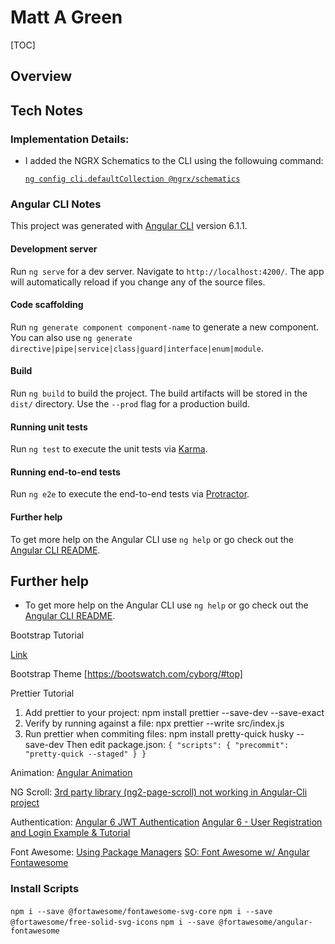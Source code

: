 # Matt A Green

[TOC]

## Overview

## Tech Notes

### Implementation Details:
* I added the NGRX Schematics to the CLI using the followuing command:

  [`ng config cli.defaultCollection @ngrx/schematics`](https://github.com/ngrx/platform/blob/master/docs/schematics/README.md)

### Angular CLI Notes

This project was generated with [Angular CLI](https://github.com/angular/angular-cli) version 6.1.1.

#### Development server

Run `ng serve` for a dev server. Navigate to `http://localhost:4200/`. The app will automatically reload if you change any of the source files.

#### Code scaffolding

Run `ng generate component component-name` to generate a new component. You can also use `ng generate directive|pipe|service|class|guard|interface|enum|module`.

#### Build

Run `ng build` to build the project. The build artifacts will be stored in the `dist/` directory. Use the `--prod` flag for a production build.

#### Running unit tests

Run `ng test` to execute the unit tests via [Karma](https://karma-runner.github.io).

#### Running end-to-end tests

Run `ng e2e` to execute the end-to-end tests via [Protractor](http://www.protractortest.org/).

#### Further help

To get more help on the Angular CLI use `ng help` or go check out the [Angular CLI README](https://github.com/angular/angular-cli/blob/master/README.md).

## Further help
* To get more help on the Angular CLI use `ng help` or go check out the [Angular CLI README](https://github.com/angular/angular-cli/blob/master/README.md).


Bootstrap Tutorial

[Link](https://medium.com/codingthesmartway-com-blog/using-bootstrap-with-angular-c83c3cee3f4a)

Bootstrap Theme
[https://bootswatch.com/cyborg/#top]

Prettier Tutorial
1. Add prettier to your project:
    npm install prettier --save-dev --save-exact
2. Verify by running against a file:
    npx prettier --write src/index.js
3. Run prettier when commiting files:
    npm install pretty-quick husky --save-dev
    Then edit package.json:
    `{ "scripts": { "precommit": "pretty-quick --staged" } }`

Animation:
[Angular Animation](https://alligator.io/angular/animation-angular/)

NG Scroll:
[3rd party library (ng2-page-scroll) not working in Angular-Cli project](https://stackoverflow.com/questions/39040140/3rd-party-library-ng2-page-scroll-not-working-in-angular-cli-project?rq=1)

Authentication:
[Angular 6 JWT Authentication](http://jasonwatmore.com/post/2018/05/23/angular-6-jwt-authentication-example-tutorial)
[Angular 6 - User Registration and Login Example & Tutorial](http://jasonwatmore.com/post/2018/05/16/angular-6-user-registration-and-login-example-tutorial)

Font Awesome:
[Using Package Managers](https://fontawesome.com/how-to-use/on-the-web/setup/using-package-managers)
[SO: Font Awesome w/ Angular](https://stackoverflow.com/questions/48915830/fontawesome-5-with-angular-2?noredirect=1&lq=1)
[Fontawesome ](https://fontawesome.com/how-to-use/on-the-web/using-with/angular)
### Install Scripts
`npm i --save @fortawesome/fontawesome-svg-core`
`npm i --save @fortawesome/free-solid-svg-icons`
`npm i --save @fortawesome/angular-fontawesome`